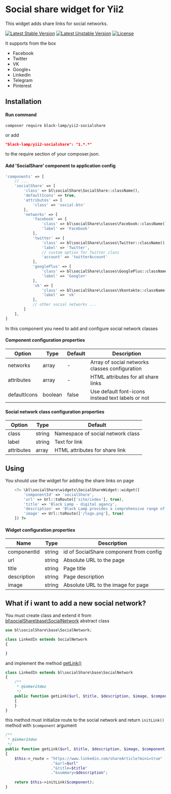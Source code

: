 Social share widget for Yii2
============================
This widget adds share links for social networks.

[![Latest Stable Version](https://poser.pugx.org/black-lamp/yii2-socialshare/v/stable)](https://packagist.org/packages/black-lamp/yii2-socialshare)
[![Latest Unstable Version](https://poser.pugx.org/black-lamp/yii2-socialshare/v/unstable)](https://packagist.org/packages/black-lamp/yii2-socialshare)
[![License](https://poser.pugx.org/black-lamp/yii2-socialshare/license)](https://packagist.org/packages/black-lamp/yii2-socialshare)

It supports from the box
* Facebook
* Twitter
* VK
* Google+
* LinkedIn
* Telegram
* Pinterest

Installation
------------
#### Run command
```
composer require black-lamp/yii2-socialshare
```
or add
```json
"black-lamp/yii2-socialshare": "1.*.*"
```
to the require section of your composer.json.
#### Add 'SocialShare' component to application config
```php
'components' => [
    // ...
    'socialShare' => [
        'class' => bl\socialShare\SocialShare::className(),
        'defaultIcons' => true,
        'attributes' => [
            'class' => 'social-btn'
        ],
        'networks' => [
            'facebook' => [
                'class' => bl\socialShare\classes\Facebook::className(),
                'label' => 'Facebook'
            ],
            'twitter' => [
                'class' => bl\socialShare\classes\Twitter::className(),
                'label' => 'Twitter',
                // custom option for Twitter class
                'account' => 'twitterAccount'
            ],
            'googlePlus' => [
                'class' => bl\socialShare\classes\GooglePlus::className(),
                'label' => 'Google+'
            ],
            'vk' => [
                'class' => bl\socialShare\classes\Vkontakte::className(),
                'label' => 'vk'
            ],
            // other social networks ...
        ]
    ],
]
```

In this component you need to add and configure social network classes
#### Component configuration properties

| Option | Type | Default | Description |
|---|---|---|---|
|networks|array|-|Array of social networks classes configuration|
|attributes|array|-|HTML attributes for all share links|
|defaultIcons|boolean|false|Use default font-icons instead text labels or not|

#### Social network class configuration properties
| Option | Type | Default |
|---|---|---|
|class|string|Namespace of social network class|
|label|string|Text for link|
|attributes|array|HTML attributes for share link|

Using
-----
You should use the widget for adding the share links on page
```php
    <?= \bl\socialShare\widgets\SocialShareWidget::widget([
        'componentId' => 'socialShare',
        'url' => Url::toRoute(['site/index'], true),
        'title' => 'Black Lamp - digital agancy',
        'description' => 'Black Lamp provides a comprehensive range of services for development...',
        'image' => Url::toRoute(['/logo.png'], true)
    ]) ?>
```

#### Widget configuration properties
| Name | Type | Description |
|---|---|---|
|componentId|string|id of SocialShare component from config|
|url|string|Absolute URL to the page|
|title|string|Page title|
|description|string|Page description|
|image|string|Absolute URL to the image for page|

What if i want to add a new social network?
-------------------------------------------
You must create class and extend it from [bl\socialShare\base\SocialNetwork](https://github.com/black-lamp/yii2-socialshare/blob/master/base/SocialNetwork.php) abstract class
```php
use bl\socialShare\base\SocialNetwork;

class LinkedIn extends SocialNetwork
{

}
```
and implement the method [getLink()](https://github.com/black-lamp/yii2-socialshare/blob/master/base/SocialNetwork.php#L94)
```php
class LinkedIn extends bl\socialShare\base\SocialNetwork
{
    /**
     * @inheritdoc
     */
    public function getLink($url, $title, $description, $image, $component)
    {
    }
}
```
this method must initialize route to the social network 
and return `initLink()` method with `$component` argument
```php
/**
 * @inheritdoc
 */
public function getLink($url, $title, $description, $image, $component)
{
    $this->_route = "https://www.linkedin.com/shareArticle?mini=true"
                    ."&url=$url"
                    ."&title=$title"
                    ."&summary=$description";
                    
    return $this->initLink($component);
}
```